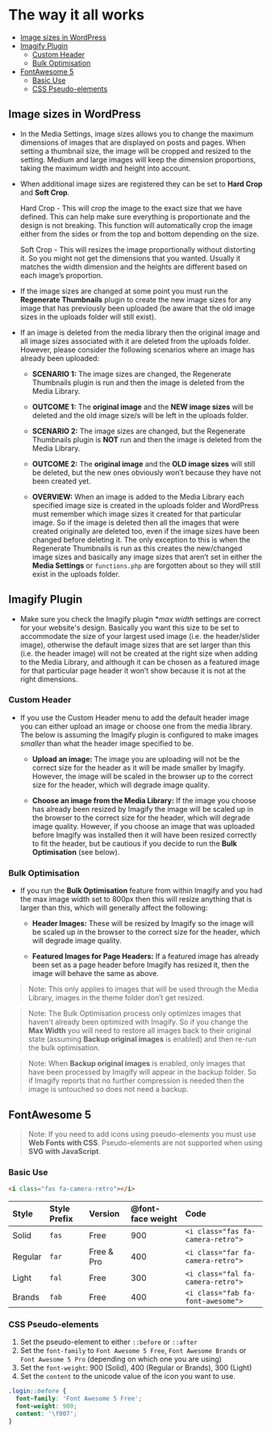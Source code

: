 # The way it all works

- [Image sizes in WordPress](#image-sizes-in-wordpress)
- [Imagify Plugin](#imagify-plugin)
  - [Custom Header](#custom-header)
  - [Bulk Optimisation](#bulk-optimisation)
- [FontAwesome 5](#fontawesome-5)
  - [Basic Use](#basic-use)
  - [CSS Pseudo-elements](#css-pseudo-elements)

## Image sizes in WordPress

- In the Media Settings, image sizes allows you to change the maximum dimensions of images that are displayed on posts and pages. When setting a thumbnail size, the image will be cropped and resized to the setting. Medium and large images will keep the dimension proportions, taking the maximum width and height into account.

- When additional image sizes are registered they can be set to **Hard Crop** and **Soft Crop**.

  Hard Crop - This will crop the image to the exact size that we have defined. This can help make sure everything is proportionate and the design is not breaking. This function will automatically crop the image either from the sides or from the top and bottom depending on the size.

  Soft Crop - This will resizes the image proportionally without distorting it. So you might not get the dimensions that you wanted. Usually it matches the width dimension and the heights are different based on each image’s proportion.

- If the image sizes are changed at some point you must run the **Regenerate Thumbnails** plugin to create the new image sizes for any image that has previously been uploaded (be aware that the old image sizes in the uploads folder will still exist).

- If an image is deleted from the media library then the original image and all image sizes associated with it are deleted from the uploads folder. However, please consider the following scenarios where an image has already been uploaded:

  - **SCENARIO 1:** The image sizes are changed, the Regenerate Thumbnails plugin is run and then the image is deleted from the Media Library.
  - **OUTCOME 1:** The **original image** and the **NEW image sizes** will be deleted and the old image size/s will be left in the uploads folder.

  - **SCENARIO 2:** The image sizes are changed, but the Regenerate Thumbnails plugin is **NOT** run and then the image is deleted from the Media Library.
  - **OUTCOME 2:** The **original image** and the **OLD image sizes** will still be deleted, but the new ones obviously won’t because they have not been created yet.

  - **OVERVIEW:** When an image is added to the Media Library each specified image size is created in the uploads folder and WordPress must remember which image sizes it created for that particular image. So if the image is deleted then all the images that were created originally are deleted too, even if the image sizes have been changed before deleting it. The only exception to this is when the Regenerate Thumbnails is run as this creates the new/changed image sizes and basically any image sizes that aren’t set in either the **Media Settings** or `functions.php` are forgotten about so they will still exist in the uploads folder.

## Imagify Plugin

- Make sure you check the Imagify plugin \*_max width_ settings are correct for your website's design. Basically you want this size to be set to accommodate the size of your largest used image (i.e. the header/slider image), otherwise the default image sizes that are set larger than this (i.e. the header image) will not be created at the right size when adding to the Media Library, and although it can be chosen as a featured image for that particular page header it won’t show because it is not at the right dimensions.

### Custom Header

- If you use the Custom Header menu to add the default header image you can either upload an image or choose one from the media library. The below is assuming the Imagify plugin is configured to make images _smaller_ than what the header image specified to be.

  - **Upload an image:** The image you are uploading will not be the correct size for the header as it will be made smaller by Imagify. However, the image will be scaled in the browser up to the correct size for the header, which will degrade image quality.

  - **Choose an image from the Media Library:** If the image you choose has already been resized by Imagify the image will be scaled up in the browser to the correct size for the header, which will degrade image quality. However, if you choose an image that was uploaded before Imagify was installed then it will have been resized correctly to fit the header, but be cautious if you decide to run the **Bulk Optimisation** (see below).

### Bulk Optimisation

- If you run the **Bulk Optimisation** feature from within Imagify and you had the max image width set to 800px then this will resize anything that is larger than this, which will generally affect the following:

  - **Header Images:** These will be resized by Imagify so the image will be scaled up in the browser to the correct size for the header, which will degrade image quality.

  - **Featured Images for Page Headers:** If a featured image has already been set as a page header before Imagify has resized it, then the image will behave the same as above.

> Note: This only applies to images that will be used through the Media Library, images in the theme folder don’t get resized.

> Note: The Bulk Optimisation process only optimizes images that haven't already been optimized with Imagify. So if you change the **Max Width** you will need to restore all images back to their original state (assuming **Backup original images** is enabled) and then re-run the bulk optimisation.

> Note: When **Backup original images** is enabled, only images that have been processed by Imagify will appear in the backup folder. So if Imagify reports that no further compression is needed then the image is untouched so does not need a backup.

## FontAwesome 5

> Note: If you need to add icons using pseudo-elements you must use **Web Fonts with CSS**. Pseudo-elements are not supported when using **SVG with JavaScript**.

### Basic Use

```html
<i class="fas fa-camera-retro"></i>
```

| Style   | Style Prefix | Version    | @font-face weight | Code                              |
| :------ | :----------- | :--------- | :---------------- | :-------------------------------- |
| Solid   | `fas`        | Free       | 900               | `<i class="fas fa-camera-retro">` |
| Regular | `far`        | Free & Pro | 400               | `<i class="far fa-camera-retro">` |
| Light   | `fal`        | Free       | 300               | `<i class="fal fa-camera-retro">` |
| Brands  | `fab`        | Free       | 400               | `<i class="fab fa-font-awesome">` |

### CSS Pseudo-elements

1.  Set the pseudo-element to either `::before` or `::after`
2.  Set the `font-family` to `Font Awesome 5 Free`, `Font Awesome Brands` or `Font Awesome 5 Pro` (depending on which one you are using)
3.  Set the `font-weight`: 900 (Solid), 400 (Regular or Brands), 300 (Light)
4.  Set the `content` to the unicode value of the icon you want to use.

```css
.login::before {
  font-family: 'Font Awesome 5 Free';
  font-weight: 900;
  content: '\f007';
}
```
